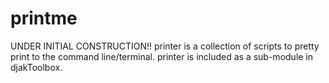 # printme
UNDER INITIAL CONSTRUCTION!! printer is a collection of scripts to pretty print to the command line/terminal. printer is included as a sub-module in djakToolbox.
